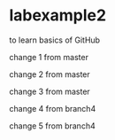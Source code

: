 # labexample2
to learn basics of GitHub

change 1 from master

change 2 from master

change 3 from master

change 4 from branch4

change 5 from branch4
